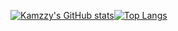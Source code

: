 [![Kamzzy's GitHub stats](https://github-readme-stats.vercel.app/api?username=kamzzy&theme=algolia&count_private=true&show_icons=true)![Top Langs](https://github-readme-stats.vercel.app/api/top-langs/?username=kamzzy&layout=compact)](https://github.com/kamzzy/README.md)
